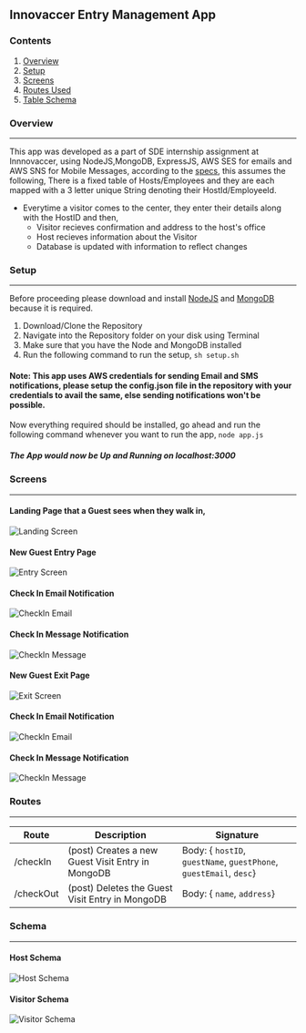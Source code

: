 ## Innovaccer Entry Management App

### Contents
1. [Overview](#overview)
2. [Setup](#setup)
3. [Screens](#screens)
4. [Routes Used](#routes)
5. [Table Schema](#Schema)



### Overview
---
This app was developed as a part of SDE internship assignment at Innnovaccer, using NodeJS,MongoDB, ExpressJS, AWS SES for emails and AWS SNS for Mobile Messages,
according to the [specs](https://summergeeks.in/static/assignments/summergeeks%202020%20-%20SDE%20Assignment.pdf), this assumes the following,
There is a fixed table of Hosts/Employees and they are each mapped with a 3 letter unique String denoting their HostId/EmployeeId.

* Everytime a visitor comes to the center, they enter their details along with the HostID and then,
    * Visitor recieves confirmation and address to the host's office
    * Host recieves information about the Visitor
    * Database is updated with information to reflect changes
    

    
### Setup
---
Before proceeding please download and install [NodeJS](https://nodejs.org/en/download/) and [MongoDB](https://www.mongodb.com/download-center/community) because it is required.



1. Download/Clone the Repository
2. Navigate into the Repository folder on your disk using Terminal
3. Make sure that you have the Node and MongoDB installed
4. Run the following command to run the setup,
    `sh setup.sh`
    
    
#### Note: This app uses AWS credentials for sending Email and SMS notifications, please setup the config.json file in the repository with your credentials to avail the same, else sending notifications won't be possible.
    
Now everything required should be installed, go ahead and run the following command whenever you want to run the app,
`node app.js`
##### The App would now be Up and Running on localhost:3000
    
    
### Screens
---
#### Landing Page that a Guest sees when they walk in,
![Landing Screen](https://raw.githubusercontent.com/akhileshPandey16/Innovacer_Entry_Mangement/master/images/Welcome.png)

#### New Guest Entry Page

![Entry Screen](https://raw.githubusercontent.com/akhileshPandey16/Innovacer_Entry_Mangement/master/images/checkIn.png)

#### Check In Email Notification

![CheckIn Email](https://raw.githubusercontent.com/akhileshPandey16/Innovacer_Entry_Mangement/master/images/em-checkIn.png)

#### Check In Message Notification
![CheckIn Message](https://raw.githubusercontent.com/akhileshPandey16/Innovacer_Entry_Mangement/master/images/ms-checkIn.jpeg)

#### New Guest Exit Page

![Exit Screen](https://raw.githubusercontent.com/akhileshPandey16/Innovacer_Entry_Mangement/master/images/checkOutcopy.png)

#### Check In Email Notification

![CheckIn Email](https://raw.githubusercontent.com/akhileshPandey16/Innovacer_Entry_Mangement/master/images/em-checkOut.png)

#### Check In Message Notification
![CheckIn Message](https://raw.githubusercontent.com/akhileshPandey16/Innovacer_Entry_Mangement/master/images/ms-checkOut.jpeg)



### Routes
---

| Route  | Description | Signature |
| ------------- | ------------- | ------------- |
| /checkIn |(post) Creates a new Guest Visit Entry in MongoDB | Body: { `hostID`, `guestName`, `guestPhone`, `guestEmail`, `desc`} |
| /checkOut |(post) Deletes the  Guest Visit Entry in MongoDB  | Body: { `name`, `address`} |

### Schema
---
#### Host Schema
![Host Schema](https://raw.githubusercontent.com/akhileshPandey16/Innovacer_Entry_Mangement/master/images/host.png)

#### Visitor Schema
![Visitor Schema](https://raw.githubusercontent.com/akhileshPandey16/Innovacer_Entry_Mangement/master/images/guest.png)




